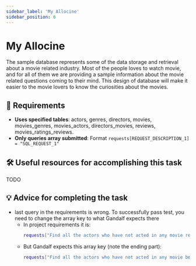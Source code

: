 ```yaml
---
sidebar_label: 'My Allocine'
sidebar_position: 6
---
```


# My Allocine

The sample database represents some of the data storage and retrieval about a movie related industry. Most of the people loves to watch movie, and for all of them we are providing a sample information about the movie related questions coming to their mind. This design of database will make it easier to the movie lovers to know the curiosities about the movies.

## 📝 Requirements

- **Uses specified tables**: actors, genres, directors, movies, movies_genres, movies_actors, directors_movies, reviews, movies_ratings_reviews.
- **Only queries array submitted**: Format ```requests[REQUEST_DESCRIPTION_1] = "SQL_REQUEST_1"```

## 🛠️ Useful resources for accomplishing this task

TODO

## 💡 Advice for completing the task
- last query in the requirements is wrong. To successfully pass test, you need to change the array key to what Gandalf expects there
  - In project requirements it is:
    ```bash 
    requests["Find all the actors who have not acted in any movie released between 1990 and 2000 (select only actor first name, last name, movie title and release year) sorted by actor ID)"]
    ```
  - But Gandalf expects this array key (note the ending part):
    ```bash
    requests["Find all the actors who have not acted in any movie between 1990 and 2000 (select only actor first name, last name, movie title and release year)"]
    ```
      